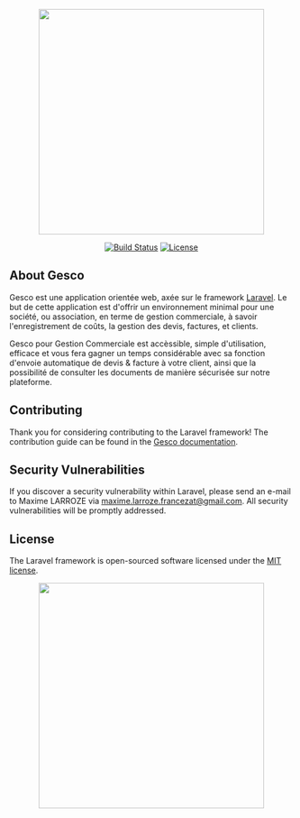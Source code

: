 <p align="center"><a href="https://hackenathon-system.ddns.net:35003" target="_blank"><img src="https://hackenathon-system.ddns.net:35003/img/Hackenathon_System_logo.png" width="400"></a></p>

<p align="center">
<a href="https://travis-ci.org/laravel/framework"><img src="https://travis-ci.org/laravel/framework.svg" alt="Build Status"></a>
<a href="https://packagist.org/packages/laravel/framework"><img src="https://img.shields.io/packagist/l/laravel/framework" alt="License"></a>
</p>

## About Gesco

Gesco est une application orientée web, axée sur le framework [Laravel](https://laravel.com).
Le but de cette application est d'offrir un environnement minimal pour une société, ou association, en terme de gestion commerciale, à savoir l'enregistrement de coûts, la gestion des devis, factures, et clients.

Gesco pour Gestion Commerciale est accèssible, simple d'utilisation, efficace et vous fera gagner un temps considérable avec sa fonction d'envoie automatique de devis & facture à votre client, ainsi que la possibilité de consulter les documents de manière sécurisée sur notre plateforme.  

## Contributing

Thank you for considering contributing to the Laravel framework! The contribution guide can be found in the [Gesco  documentation](https://github.com/Maxime-Larroze/GESCO/contributing.md).

## Security Vulnerabilities

If you discover a security vulnerability within Laravel, please send an e-mail to Maxime LARROZE via [maxime.larroze.francezat@gmail.com](mailto:maxime.larroze.francezat@gmail.com). All security vulnerabilities will be promptly addressed.

## License

The Laravel framework is open-sourced software licensed under the [MIT license](https://opensource.org/licenses/MIT).


<p align="center"><a href="https://laravel.com" target="_blank"><img src="https://raw.githubusercontent.com/laravel/art/master/logo-lockup/5%20SVG/2%20CMYK/1%20Full%20Color/laravel-logolockup-cmyk-red.svg" width="400"></a></p>